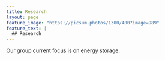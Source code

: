 ```yaml
---
title: Research
layout: page
feature_image: "https://picsum.photos/1300/400?image=989"
feature_text: |
  ## Research
---
```


Our group current focus is on energy storage.
